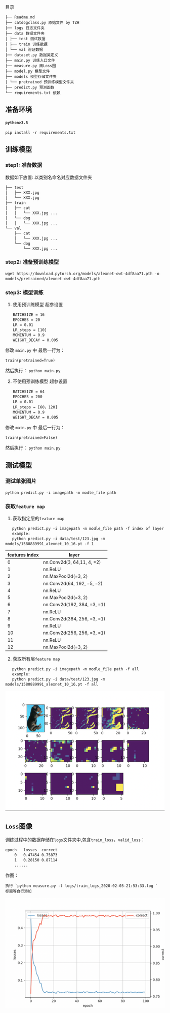 目录

    ├── Readme.md
    ├── catdogclass.py 原始文件 by TZH
    ├── logs 日志文件夹
    ├── data 数据文件夹
    │ ├── test 测试数据
    │ ├── train 训练数据
    │ └── val 验证数据
    ├── dataset.py 数据类定义
    ├── main.py 训练入口文件
    ├── measure.py 画Loss图
    ├── model.py 模型文件
    ├── models 模型存储文件夹
    │ └── pretrained 预训练模型文件夹
    ├── predict.py 预测函数
    └── requirements.txt 依赖

## 准备环境

**`python>3.5`**

`pip install -r requirements.txt`

## 训练模型

### step1: 准备数据

数据如下放置: 以类别名命名对应数据文件夹

    ├── test
    │   ├── XXX.jpg
    │   └── XXX.jpg
    ├── train
    │   ├── cat
    │   │   └── XXX.jpg ...
    │   └── dog
    │   │   └── XXX.jpg ...
    └── val
        ├── cat
        │   └── XXX.jpg ...
        └── dog
            └── XXX.jpg ...

### step2: 准备预训练模型

    wget https://download.pytorch.org/models/alexnet-owt-4df8aa71.pth -o models/pretrained/alexnet-owt-4df8aa71.pth

### step3: 模型训练

1.  使用预训练模型
    超参设置

        BATCHSIZE = 16
        EPOCHES = 20
        LR = 0.01
        LR_steps = [10]
        MOMENTUM = 0.9
        WEIGHT_DECAY = 0.005

修改 `main.py` 中 最后一行为：

    train(pretrained=True)

然后执行： `python main.py`

2.  不使用预训练模型
    超参设置

        BATCHSIZE = 64
        EPOCHES = 200
        LR = 0.01
        LR_steps = [60，120]
        MOMENTUM = 0.9
        WEIGHT_DECAY = 0.005

修改 `main.py` 中 最后一行为：

    train(pretrained=False)

然后执行： `python main.py`

## 测试模型

### 测试单张图片

    python predict.py -i imagepath -m modle_file path

### 获取`feature map`

1. 获取指定层的`feature map`

```
   python predict.py -i imagepath -m modle_file path -f index of layer
   example:
   python predict.py -i data/test/123.jpg -m models/1580889991_alexnet_10_16.pt -f 1
```

| features index | layer                       |
| -------------- | --------------------------- |
| 0              | nn.Conv2d(3, 64,11, 4, =2)  |
| 1              | nn.ReLU                     |
| 2              | nn.MaxPool2d(=3, 2)         |
| 3              | nn.Conv2d(64, 192, =5, =2)  |
| 4              | nn.ReLU                     |
| 5              | nn.MaxPool2d(=3, 2)         |
| 6              | nn.Conv2d(192, 384, =3, =1) |
| 7              | nn.ReLU                     |
| 8              | nn.Conv2d(384, 256, =3, =1) |
| 9              | nn.ReLU                     |
| 10             | nn.Conv2d(256, 256, =3, =1) |
| 11             | nn.ReLU                     |
| 12             | nn.MaxPool2d(=3, 2)         |

2. 获取所有层`feature map`

```
   python predict.py -i imagepath -m modle_file path -f all
   example:
   python predict.py -i data/test/123.jpg -m models/1580889991_alexnet_10_16.pt -f all
```

![feature_map](images/feature_map.png)

## `Loss`图像

训练过程中的数据存储在`logs`文件夹中,包含`train_loss`，`valid_loss`：

    epoch	losses 	correct
        0	0.47454	0.75873
        1	0.28150	0.87114
        ......

作图：

    执行 `python measure.py -l logs/train_logs_2020-02-05-21:53:33.log `
    标题等自行添加

![feature_map](images/train_loss.png)
